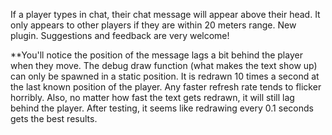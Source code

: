 If a player types in chat, their chat message will appear above their head.  It only appears to other players if they are within 20 meters range. New plugin. Suggestions and feedback are very welcome!

**You'll notice the position of the message lags a bit behind the player when they move.  The debug draw function (what makes the text show up) can only be spawned in a static position.  It is redrawn 10 times a second at the last known position of the player.  Any faster refresh rate tends to flicker horribly.  Also, no matter how fast the text gets redrawn, it will still lag behind the player.  After testing, it seems like redrawing every 0.1 seconds gets the best results.